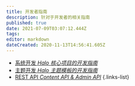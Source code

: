 ```yaml
---
title: 开发者指南
description: 针对于开发者的相关指南
published: true
date: 2021-07-09T03:07:12.444Z
tags: 
editor: markdown
dateCreated: 2020-11-13T14:56:41.605Z
---
```


- [系统开发 *Halo 核心项目的开发指南*](/developer-guide/core)
- [主题开发 *Halo 主题模板的开发指南*](/developer-guide/theme)
- [REST API *Content API & Admin API*](https://api.halo.run)
{.links-list}